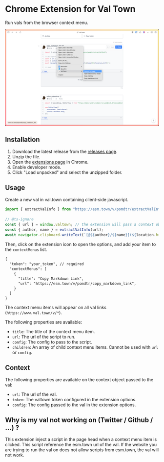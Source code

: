 # Chrome Extension for Val Town

Run vals from the browser context menu.

![demo](./doc/screenshot.png)

## Installation

1. Download the latest release from the [releases page](https://github.com/pomdtr/val-town-web-extension/releases/latest).
2. Unzip the file.
3. Open the [extensions page](chrome://extensions) in Chrome.
4. Enable developer mode.
5. Click "Load unpacked" and select the unzipped folder.

## Usage

Create a new val in val.town containing client-side javascript.

```javascript
import { extractValInfo } from "https://esm.town/v/pomdtr/extractValInfo";

// @ts-ignore
const { url } = window.valtown; // the extension will pass a context object to the val
const { author, name } = extractValInfo(url);
await navigator.clipboard.writeText(`[@${author}/${name}](${location.href})`);
```

Then, click on the extension icon to open the options, and add your item to the `contextMenus` list.

```jsonc
{
  "token": "your_token", // required
  "contextMenus": [
    {
      "title": "Copy Markdown Link",
      "url": "https://esm.town/v/pomdtr/copy_markdown_link",
    }
  ]
}
```

The context menu items will appear on all val links (`https://www.val.town/v/*`).

The following properties are available:

- `title`: The title of the context menu item.
- `url`: The url of the script to run.
- `config`: The config to pass to the script.
- `children`: An array of child context menu items. Cannot be used with `url` or `config`.

## Context

The following properties are available on the context object passed to the val:

- `url`: The url of the val.
- `token`: The valtown token configured in the extension options.
- `config`: The config passed to the val in the extension options.

## Why is my val not working on (Twitter / Github / ...) ?

This extension inject a script in the page head when a context menu item is clicked. This script reference the esm.town url of the val. If the website you are trying to run the val on does not allow scripts from esm.town, the val will not work.
